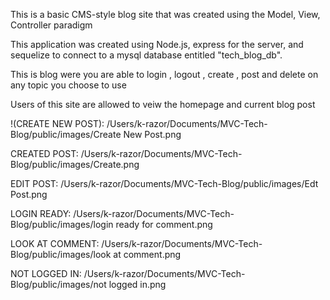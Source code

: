 This is a basic CMS-style blog site that was created using the Model, View, Controller paradigm

This application was created using Node.js, express for the server, and sequelize to connect to a mysql database entitled "tech_blog_db".

This is blog were you are able to login , logout , create , post and delete on any topic you choose to use 

Users of this site are allowed to veiw the homepage and current blog post


!(CREATE NEW POST): /Users/k-razor/Documents/MVC-Tech-Blog/public/images/Create New Post.png

CREATED POST: /Users/k-razor/Documents/MVC-Tech-Blog/public/images/Create.png

EDIT POST: /Users/k-razor/Documents/MVC-Tech-Blog/public/images/Edt Post.png

LOGIN READY: /Users/k-razor/Documents/MVC-Tech-Blog/public/images/login ready for comment.png

LOOK AT COMMENT: /Users/k-razor/Documents/MVC-Tech-Blog/public/images/look at comment.png

NOT LOGGED IN: /Users/k-razor/Documents/MVC-Tech-Blog/public/images/not logged in.png


